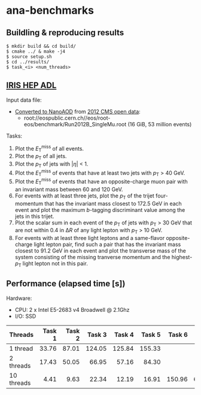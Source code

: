 # ana-benchmarks

## Buildling & reproducing results

```console
$ mkdir build && cd build/
$ cmake ../ & make -j4
$ source setup.sh
$ cd ../results/
$ task_<i> <num_threads>
```

## [IRIS HEP ADL](https://github.com/iris-hep/adl-benchmarks-index/tree/master)

Input data file:
* [Converted to NanoAOD](https://github.com/cms-opendata-analyses/AOD2NanoAODOutreachTool) from [2012 CMS open data](http://opendata.cern.ch/record/6021):
  * root://eospublic.cern.ch//eos/root-eos/benchmark/Run2012B_SingleMu.root (16 GiB, 53 million events)

Tasks:
1. Plot the <i>E</i><sub>T</sub><sup>miss</sup> of all events.
1. Plot the <i>p</i><sub>T</sub> of all jets.
1. Plot the <i>p</i><sub>T</sub> of jets with |<i>η</i>| < 1.
1. Plot the <i>E</i><sub>T</sub><sup>miss</sup> of events that have at least two jets with <i>p</i><sub>T</sub> > 40 GeV.
1. Plot the <i>E</i><sub>T</sub><sup>miss</sup> of events that have an opposite-charge muon pair with an invariant mass between 60 and 120 GeV.
1. For events with at least three jets, plot the <i>p</i><sub>T</sub> of the trijet four-momentum that has the invariant mass closest to 172.5 GeV in each event and plot the maximum <i>b</i>-tagging discriminant value among the jets in this trijet.
1. Plot the scalar sum in each event of the <i>p</i><sub>T</sub> of jets with <i>p</i><sub>T</sub> > 30 GeV that are not within 0.4 in Δ<i>R</i> of any light lepton with <i>p</i><sub>T</sub> > 10 GeV.
1. For events with at least three light leptons and a same-flavor opposite-charge light lepton pair, find such a pair that has the invariant mass closest to 91.2 GeV in each event and plot the transverse mass of the system consisting of the missing tranverse momentum and the highest-<i>p</i><sub>T</sub> light lepton not in this pair.

## Performance (elapsed time [s])

Hardware:
- CPU: 2 x Intel E5-2683 v4 Broadwell @ 2.1Ghz
- I/O: SSD

| Threads         | Task 1 | Task 2 | Task 3 | Task 4 | Task 5 | Task 6 | Task 7 | Task 8 |
| :---            | ---:   | ---:   | ---:   | ---:   | ---:   | ---:   |  ---:  | ---:   |
| 1 thread        |  33.76 |  87.01 | 124.05 | 125.84 | 155.33 |        |        |        |
| 2 threads       |  17.43 |  50.05 |  66.95 |  57.16 |  84.30 |        |        |        |
| 10 threads      |   4.41 |   9.63 |  22.34 |  12.19 |  16.91 | 150.96 |  65.56 |  34.91 |
